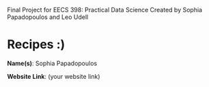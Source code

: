 Final Project for EECS 398: Practical Data Science Created by Sophia Papadopoulos and Leo Udell
# Recipes :)

**Name(s)**: Sophia Papadopoulos

**Website Link**: (your website link)
